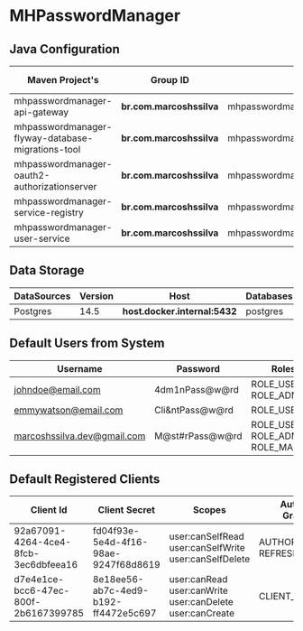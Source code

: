 # MHPasswordManager

## Java Configuration
| Maven Project's                                   | Group ID                 | Artifact ID                                       | Version            | Java Version | Spring Boot | Spring Cloud |
|---------------------------------------------------|--------------------------|---------------------------------------------------|--------------------|--------------|-------------|--------------|
| mhpasswordmanager-api-gateway                     | **br.com.marcoshssilva** | mhpasswordmanager.api.gateway                     | **0.0.1-SNAPSHOT** | temurin-11   | 2.7.6       | 2021.0.3     |
| mhpasswordmanager-flyway-database-migrations-tool | **br.com.marcoshssilva** | mhpasswordmanager.flyway.database.migrations.tool | **0.0.1-SNAPSHOT** | temurin-11   | 2.7.6       | 2021.0.3     |
| mhpasswordmanager-oauth2-authorizationserver      | **br.com.marcoshssilva** | mhpasswordmanager.oauth2.authorization.server     | **0.0.1-SNAPSHOT** | temurin-11   | 2.7.6       | 2021.0.3     |
| mhpasswordmanager-service-registry                | **br.com.marcoshssilva** | mhpasswordmanager.service.registry                | **0.0.1-SNAPSHOT** | temurin-11   | 2.7.6       | 2021.0.3     |
| mhpasswordmanager-user-service                    | **br.com.marcoshssilva** | mhpasswordmanager.userservice                     | **0.0.1-SNAPSHOT** | temurin-11   | 2.7.6       | 2021.0.3     |

## Data Storage
| DataSources | Version | Host                          | Databases | Schemas  | Username | Password |
|-------------|---------|-------------------------------|-----------|----------|----------|----------|
| Postgres    | 14.5    | **host.docker.internal:5432** | postgres  | db_users | postgres | postgres |

## Default Users from System
| Username                    | Password        | Roles                              |
|-----------------------------|-----------------|------------------------------------|
| johndoe@email.com           | 4dm1nPass@w@rd  | ROLE_USER, ROLE_ADMIN              |
| emmywatson@email.com        | Cli&ntPass@w@rd | ROLE_USER                          |
| marcoshssilva.dev@gmail.com | M@st#rPass@w@rd | ROLE_USER, ROLE_ADMIN, ROLE_MASTER |

## Default Registered Clients
| Client Id                            | Client Secret                        | Scopes                                                   | Authorization Grant_Types        | TokenSettings                                                                                    | ClientSettings                                             | Redirect URIs                                                                                                                      |
|--------------------------------------|--------------------------------------|----------------------------------------------------------|----------------------------------|--------------------------------------------------------------------------------------------------|------------------------------------------------------------|------------------------------------------------------------------------------------------------------------------------------------|
| 92a67091-4264-4ce4-8fcb-3ec6dbfeea16 | fd04f93e-5e4d-4f16-98ae-9247f68d8619 | user:canSelfRead user:canSelfWrite user:canSelfDelete    | AUTHORIZATION_CODE REFRESH_TOKEN | ACCESS_TOKEN_TIME_TO_LIVE=15Minutes REUSE_REFRESH_TOKENS=False REFRESH_TOKEN_TIME_TO_LIVE=3Hours | REQUIRE_AUTHORIZATION_CONSENT=True REQUIRE_PROOF_KEY=False | https://oidcdebugger.com/debug https://oauth.pstmn.io/v1/callback http://127.0.0.1:4200/authorize  http://127.0.0.1:8100/authorize |
| d7e4e1ce-bcc6-47ec-800f-2b6167399785 | 8e18ee56-ab7c-4ed9-b192-ff4472e5c697 | user:canRead user:canWrite user:canDelete user:canCreate | CLIENT_CREDENTIALS               | ACCESS_TOKEN_TIME_TO_LIVE=3Minutes                                                               | none                                                       |                                                                                                                                    |

